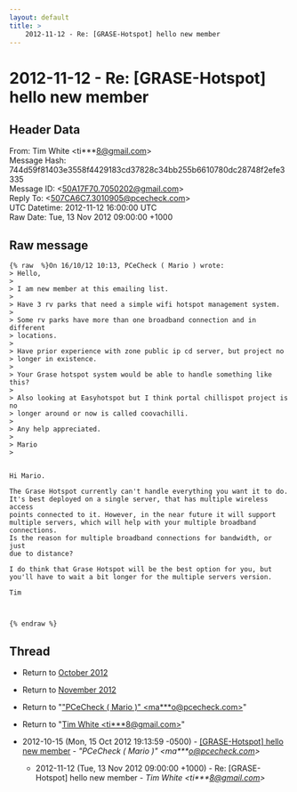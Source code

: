 ```yaml
---
layout: default
title: >
    2012-11-12 - Re: [GRASE-Hotspot] hello new member
---
```


# 2012-11-12 - Re: [GRASE-Hotspot] hello new member

## Header Data

From: Tim White \<ti***8@gmail.com\><br>
Message Hash: 744d59f81403e3558f4429183cd37828c34bb255b6610780dc28748f2efe3335<br>
Message ID: \<50A17F70.7050202@gmail.com\><br>
Reply To: \<507CA6C7.3010905@pcecheck.com\><br>
UTC Datetime: 2012-11-12 16:00:00 UTC<br>
Raw Date: Tue, 13 Nov 2012 09:00:00 +1000<br>

## Raw message

```
{% raw  %}On 16/10/12 10:13, PCeCheck ( Mario ) wrote:
> Hello,
>
> I am new member at this emailing list.
>
> Have 3 rv parks that need a simple wifi hotspot management system.
>
> Some rv parks have more than one broadband connection and in different
> locations.
>
> Have prior experience with zone public ip cd server, but project no
> longer in existence.
>
> Your Grase hotspot system would be able to handle something like this?
>
> Also looking at Easyhotspot but I think portal chillispot project is no
> longer around or now is called coovachilli.
>
> Any help appreciated.
>
> Mario
>


Hi Mario.

The Grase Hotspot currently can't handle everything you want it to do. 
It's best deployed on a single server, that has multiple wireless access 
points connected to it. However, in the near future it will support 
multiple servers, which will help with your multiple broadband connections.
Is the reason for multiple broadband connections for bandwidth, or just 
due to distance?

I do think that Grase Hotspot will be the best option for you, but 
you'll have to wait a bit longer for the multiple servers version.

Tim



{% endraw %}
```

## Thread

+ Return to [October 2012](/archive/2012/10)
+ Return to [November 2012](/archive/2012/11)

+ Return to "["PCeCheck ( Mario )" <ma***o<span>@</span>pcecheck.com>](/authors/ma___o_at_pcecheck_com)"
+ Return to "[Tim White <ti***8<span>@</span>gmail.com>](/authors/ti___8_at_gmail_com)"

+ 2012-10-15 (Mon, 15 Oct 2012 19:13:59 -0500) - [[GRASE-Hotspot] hello new member](/archive/2012/10/9989d24f8355e51944b0023064f6bb91b58eae94affcc8aea7c35cce249679b9) - _"PCeCheck ( Mario )" \<ma***o@pcecheck.com\>_
  + 2012-11-12 (Tue, 13 Nov 2012 09:00:00 +1000) - Re: [GRASE-Hotspot] hello new member - _Tim White \<ti***8@gmail.com\>_

